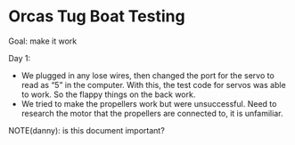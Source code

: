 # Orcas Tug Boat Testing
Goal: make it work

Day 1:
- We plugged in any lose wires, then changed the port for the servo to read as “5” in the computer. With this, the test code for servos was able to work. So the flappy things on the back work.
- We tried to make the propellers work but were unsuccessful. Need to research the motor that the propellers are connected to, it is unfamiliar.

NOTE(danny): is this document important?
